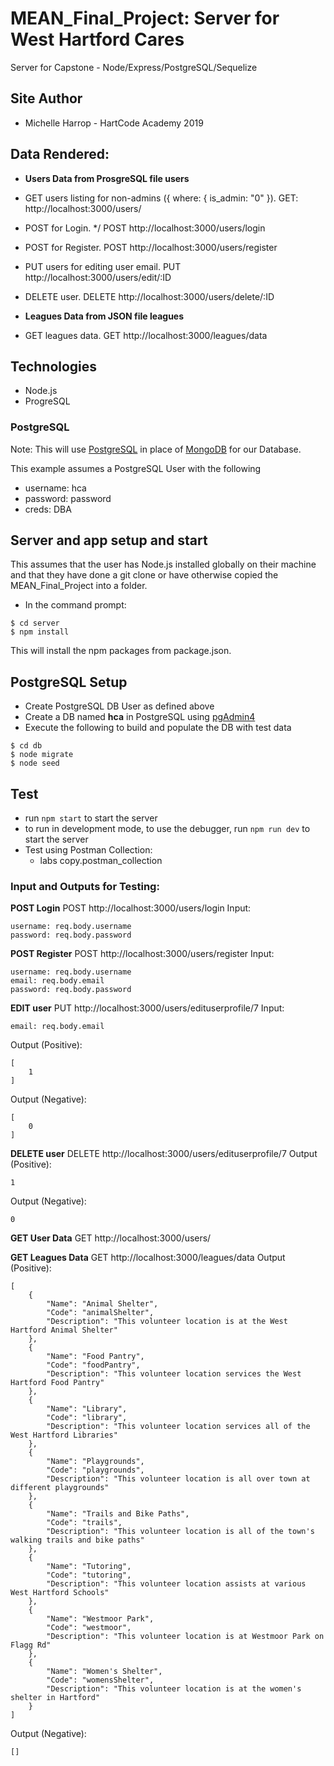 # MEAN_Final_Project: Server for West Hartford Cares
Server for Capstone - Node/Express/PostgreSQL/Sequelize

## Site Author
* Michelle Harrop - HartCode Academy 2019

## Data Rendered:

- **Users Data from ProsgreSQL file users**

- GET users listing for non-admins ({ where: { is_admin: "0" }).
GET: http://localhost:3000/users/

- POST for Login. */
POST http://localhost:3000/users/login

- POST for Register.
POST http://localhost:3000/users/register

- PUT users for editing user email.
PUT http://localhost:3000/users/edit/:ID

- DELETE user.
DELETE http://localhost:3000/users/delete/:ID

- **Leagues Data from JSON file leagues**

- GET leagues data.
GET http://localhost:3000/leagues/data

## Technologies
- Node.js
- ProgreSQL

### PostgreSQL

Note: This will use [PostgreSQL](https://www.postgresql.org/) in place of [MongoDB](https://www.mongodb.com/) for our Database. 

This example assumes a PostgreSQL User with the following
+ username: hca
+ password: password
+ creds: DBA


## Server and app setup and start
This assumes that the user has Node.js installed globally on their machine and that they have done a git clone or have otherwise copied the MEAN_Final_Project into a folder.

- In the command prompt:

```
$ cd server
$ npm install 
```
This will install the npm packages from package.json.

## PostgreSQL Setup
+ Create PostgreSQL DB User as defined above
+ Create a DB named **hca** in PostgreSQL using [pgAdmin4](http://127.0.0.1:49799/browser/)
+ Execute the following to build and populate the DB with test data
```
$ cd db
$ node migrate
$ node seed
```

## Test
+ run ```npm start``` to start the server
+ to run in development mode, to use the debugger, run ```npm run dev``` to start the server
+ Test using Postman Collection:
    + labs copy.postman_collection

### Input and Outputs for Testing:
**POST Login**
POST http://localhost:3000/users/login
Input:
```
username: req.body.username
password: req.body.password
```

**POST Register**
POST http://localhost:3000/users/register
Input:
```
username: req.body.username
email: req.body.email
password: req.body.password
```


**EDIT user**
PUT http://localhost:3000/users/edituserprofile/7
Input:
```
email: req.body.email
```
Output (Positive):
```
[
    1
]
```
Output (Negative):
```
[
    0
]
```

**DELETE user**
DELETE http://localhost:3000/users/edituserprofile/7
Output (Positive):
```
1
```
Output (Negative):
```
0
```

**GET User Data**
GET http://localhost:3000/users/


**GET Leagues Data**
GET http://localhost:3000/leagues/data
Output (Positive):
```
[
    {
        "Name": "Animal Shelter",
        "Code": "animalShelter",
        "Description": "This volunteer location is at the West Hartford Animal Shelter"
    },
    {
        "Name": "Food Pantry",
        "Code": "foodPantry",
        "Description": "This volunteer location services the West Hartford Food Pantry"
    },
    {
        "Name": "Library",
        "Code": "library",
        "Description": "This volunteer location services all of the West Hartford Libraries"
    },
    {
        "Name": "Playgrounds",
        "Code": "playgrounds",
        "Description": "This volunteer location is all over town at different playgrounds"
    },
    {
        "Name": "Trails and Bike Paths",
        "Code": "trails",
        "Description": "This volunteer location is all of the town's walking trails and bike paths"
    },
    {
        "Name": "Tutoring",
        "Code": "tutoring",
        "Description": "This volunteer location assists at various West Hartford Schools"
    },
    {
        "Name": "Westmoor Park",
        "Code": "westmoor",
        "Description": "This volunteer location is at Westmoor Park on Flagg Rd"
    },
    {
        "Name": "Women's Shelter",
        "Code": "womensShelter",
        "Description": "This volunteer location is at the women's shelter in Hartford"
    }
]
```
Output (Negative):
```
[]
```